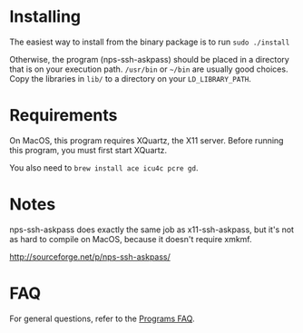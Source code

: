 Installing
==========

The easiest way to install from the binary package is to run `sudo ./install`

Otherwise, the program (nps-ssh-askpass) should be placed in a directory that is on your execution path.  `/usr/bin` or `~/bin` are usually good choices.  Copy the libraries in `lib/` to a directory on your `LD_LIBRARY_PATH`.


Requirements
============

On MacOS, this program requires XQuartz, the X11 server.  Before running this program, you must first start XQuartz.

You also need to `brew install ace icu4c pcre gd`.


Notes
=====

nps-ssh-askpass does exactly the same job as x11-ssh-askpass, but it's not as hard to compile on MacOS, because it doesn't require xmkmf.

http://sourceforge.net/p/nps-ssh-askpass/


FAQ
===

For general questions, refer to the [Programs FAQ](../README.md).
